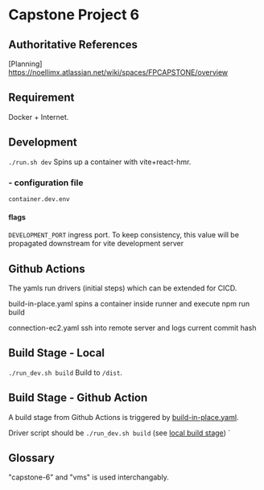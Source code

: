 # Capstone Project 6

## Authoritative References

[Planning] https://noellimx.atlassian.net/wiki/spaces/FPCAPSTONE/overview

## Requirement

Docker + Internet.

## Development

`./run.sh dev` Spins up a container with vite+react-hmr.

### - configuration file

`container.dev.env`

#### flags

`DEVELOPMENT_PORT` ingress port. To keep consistency, this value will be propagated downstream for vite development server

## Github Actions

The yamls run drivers (initial steps) which can be extended for CICD.

build-in-place.yaml spins a container inside runner and execute npm run build

connection-ec2.yaml ssh into remote server and logs current commit hash

## Build Stage - Local

`./run_dev.sh build` Build to `/dist`.

## Build Stage - Github Action

A build stage from Github Actions is triggered by [build-in-place.yaml](./.github/workflows/build-in-place.yaml). 

Driver script should be `./run_dev.sh build` (see [local build stage](#build-stage---local))
`

## Glossary

"capstone-6" and "vms" is used interchangably.
